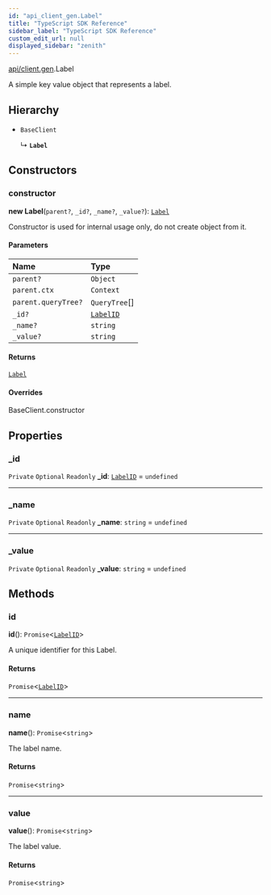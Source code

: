 ```yaml
---
id: "api_client_gen.Label"
title: "TypeScript SDK Reference"
sidebar_label: "TypeScript SDK Reference"
custom_edit_url: null
displayed_sidebar: "zenith"
---
```


[api/client.gen](../modules/api_client_gen.md).Label

A simple key value object that represents a label.

## Hierarchy

- `BaseClient`

  ↳ **`Label`**

## Constructors

### constructor

**new Label**(`parent?`, `_id?`, `_name?`, `_value?`): [`Label`](api_client_gen.Label.md)

Constructor is used for internal usage only, do not create object from it.

#### Parameters

| Name | Type |
| :------ | :------ |
| `parent?` | `Object` |
| `parent.ctx` | `Context` |
| `parent.queryTree?` | `QueryTree`[] |
| `_id?` | [`LabelID`](../modules/api_client_gen.md#labelid) |
| `_name?` | `string` |
| `_value?` | `string` |

#### Returns

[`Label`](api_client_gen.Label.md)

#### Overrides

BaseClient.constructor

## Properties

### \_id

 `Private` `Optional` `Readonly` **\_id**: [`LabelID`](../modules/api_client_gen.md#labelid) = `undefined`

___

### \_name

 `Private` `Optional` `Readonly` **\_name**: `string` = `undefined`

___

### \_value

 `Private` `Optional` `Readonly` **\_value**: `string` = `undefined`

## Methods

### id

**id**(): `Promise`\<[`LabelID`](../modules/api_client_gen.md#labelid)\>

A unique identifier for this Label.

#### Returns

`Promise`\<[`LabelID`](../modules/api_client_gen.md#labelid)\>

___

### name

**name**(): `Promise`\<`string`\>

The label name.

#### Returns

`Promise`\<`string`\>

___

### value

**value**(): `Promise`\<`string`\>

The label value.

#### Returns

`Promise`\<`string`\>
